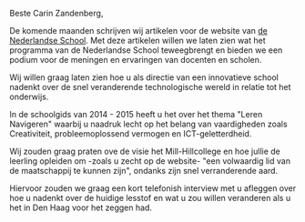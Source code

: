 

Beste Carin Zandenberg,

De komende maanden schrijven wij artikelen voor de website van [de Nederlandse School](http://www.denederlandseschool.nl/). Met deze artikelen willen we laten zien wat het programma van de Nederlandse School teweegbrengt en bieden we een podium voor de meningen en ervaringen van docenten en scholen.


Wij willen graag laten zien hoe u als directie van een innovatieve school nadenkt over de snel veranderende technologische wereld in relatie tot het onderwijs.

In de schoolgids van 2014 - 2015 heeft u het over het thema "Leren Navigeren" waarbij u naadruk lecht op het belang van vaardigheden zoals Creativiteit, probleemoplossend vermogen en ICT-geletterdheid.

Wij zouden graag praten ove de visie het Mill-Hillcollege en hoe jullie de leerling opleiden om -zoals u zecht op de website- "een volwaardig lid van de maatschappij te kunnen zijn", ondanks zijn snel verranderende aard.

Hiervoor zouden we graag een kort telefonish interview met u afleggen over hoe u nadenkt over de huidige lesstof en wat u zou willen veranderen als u het in Den Haag voor het zeggen had.
